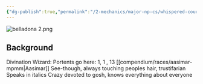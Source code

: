 ```yaml
---
{"dg-publish":true,"permalink":"/2-mechanics/major-np-cs/whispered-court/belladonna/"}
---
```


![belladona 2.png](/img/user/Z.Assets/belladona%202.png)
## Background

Divination Wizard: Portents go here: 1, 1 , 13
[[compendium/races/aasimar-mpmm\|Aasimar]]
See-though, always touching peoples hair, trustifarian 
Speaks in italics
Crazy devoted to gosh, knows everything about everyone 

